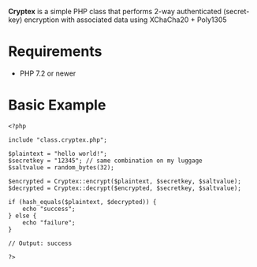 **Cryptex** is a simple PHP class that performs 2-way authenticated (secret-key) encryption with associated data using XChaCha20 + Poly1305

# Requirements

* PHP 7.2 or newer


# Basic Example

```
<?php

include "class.cryptex.php";

$plaintext = "hello world!";
$secretkey = "12345"; // same combination on my luggage
$saltvalue = random_bytes(32);

$encrypted = Cryptex::encrypt($plaintext, $secretkey, $saltvalue);
$decrypted = Cryptex::decrypt($encrypted, $secretkey, $saltvalue);

if (hash_equals($plaintext, $decrypted)) {
    echo "success";
} else {
    echo "failure";
}

// Output: success

?>
```
